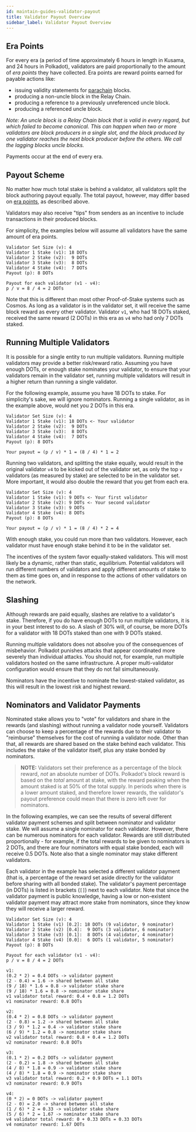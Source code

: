 ```yaml
---
id: maintain-guides-validator-payout
title: Validator Payout Overview
sidebar_label: Validator Payout Overview
---
```


## Era Points

For every era (a period of time approximately 6 hours in length in Kusama, and 24 hours in Polkadot), validators are paid proportionally to the amount of _era points_ they have collected. Era points are reward points earned for payable actions like:

- issuing validity statements for [parachain](learn-parachains) blocks.
- producing a non-uncle block in the Relay Chain.
- producing a reference to a previously unreferenced uncle block.
- producing a referenced uncle block.

_Note: An uncle block is a Relay Chain block that is valid in every regard, but which failed to become canonical. This can happen when two or more validators are block producers in a single slot, and the block produced by one validator reaches the next block producer before the others. We call the lagging blocks uncle blocks._

Payments occur at the end of every era.

## Payout Scheme

No matter how much total stake is behind a validator, all validators split the block authoring payout equally. The total payout, however, may differ based on [era points](#era-points), as described above.

Validators may also receive "tips" from senders as an incentive to include transactions in their produced blocks.

For simplicity, the examples below will assume all validators have the same amount of era points.

```
Validator Set Size (v): 4
Validator 1 Stake (v1): 18 DOTs
Validator 2 Stake (v2):  9 DOTs
Validator 3 Stake (v3):  8 DOTs
Validator 4 Stake (v4):  7 DOTs
Payout (p): 8 DOTs

Payout for each validator (v1 - v4):
p / v = 8 / 4 = 2 DOTs
```

Note that this is different than most other Proof-of-Stake systems such as Cosmos. As long as a validator is in the validator set, it will receive the same block reward as every other validator. Validator `v1`, who had 18 DOTs staked, received the same reward (2 DOTs) in this era as `v4` who had only 7 DOTs staked.

## Running Multiple Validators

It is possible for a single entity to run multiple validators. Running multiple validators may provide a better risk/reward ratio. Assuming you have enough DOTs, or enough stake nominates your validator, to ensure that your validators remain in the validator set, running multiple validators will result in a higher return than running a single validator.

For the following example, assume you have 18 DOTs to stake. For simplicity's sake, we will ignore nominators. Running a single validator, as in the example above, would net you 2 DOTs in this era.

```
Validator Set Size (v): 4
Validator 1 Stake (v1): 18 DOTs <- Your validator
Validator 2 Stake (v2):  9 DOTs
Validator 3 Stake (v3):  8 DOTs
Validator 4 Stake (v4):  7 DOTs
Payout (p): 8 DOTs

Your payout = (p / v) * 1 = (8 / 4) * 1 = 2
```

Running two validators, and splitting the stake equally, would result in the original validator `v4` to be kicked out of the validator set, as only the top `v` validators (as measured by stake) are selected to be in the validator set. More important, it would also double the reward that you get from each era.

```
Validator Set Size (v): 4
Validator 1 Stake (v1): 9 DOTs <- Your first validator
Validator 2 Stake (v2): 9 DOTs <- Your second validator
Validator 3 Stake (v3): 9 DOTs
Validator 4 Stake (v4): 8 DOTs
Payout (p): 8 DOTs

Your payout = (p / v) * 1 = (8 / 4) * 2 = 4
```

With enough stake, you could run more than two validators. However, each validator must have enough stake behind it to be in the validator set.

The incentives of the system favor equally-staked validators. This will most likely be a dynamic, rather than static, equilibrium. Potential validators will run different numbers of validators and apply different amounts of stake to them as time goes on, and in response to the actions of other validators on the network.

## Slashing

Although rewards are paid equally, slashes are relative to a validator's stake. Therefore, if you do have enough DOTs to run multiple validators, it is in your best interest to do so. A slash of 30% will, of course, be more DOTs for a validator with 18 DOTs staked than one with 9 DOTs staked.

Running multiple validators does not absolve you of the consequences of misbehavior. Polkadot punishes attacks that appear coordinated more severely than individual attacks. You should not, for example, run multiple validators hosted on the same infrastructure. A proper multi-validator configuration would ensure that they do not fail simultaneously.

Nominators have the incentive to nominate the lowest-staked validator, as this will result in the lowest risk and highest reward.

## Nominators and Validator Payments

Nominated stake allows you to "vote" for validators and share in the rewards (and slashing) without running a validator node yourself. Validators can choose to keep a percentage of the rewards due to their validator to "reimburse" themselves for the cost of running a validator node. Other than that, all rewards are shared based on the stake behind each validator. This includes the stake of the validator itself, plus any stake bonded by nominators.

> **NOTE:** Validators set their preference as a percentage of the block reward, _not_ an absolute number of DOTs. Polkadot's block reward is based on the _total_ amount at stake, with the reward peaking when the amount staked is at 50% of the total supply. In periods when there is a lower amount staked, and therefore lower rewards, the validator's payout preference could mean that there is zero left over for nominators.

In the following examples, we can see the results of several different validator payment schemes and split between nominator and validator stake. We will assume a single nominator for each validator. However, there can be numerous nominators for each validator. Rewards are still distributed proportionally - for example, if the total rewards to be given to nominators is 2 DOTs, and there are four nominators with equal stake bonded, each will receive 0.5 DOTs. Note also that a single nominator may stake different validators.

Each validator in the example has selected a different validator payment (that is, a percentage of the reward set aside directly for the validator before sharing with all bonded stake). The validator's payment percentage (in DOTs) is listed in brackets (`[]`) next to each validator. Note that since the validator payment is public knowledge, having a low or non-existent validator payment may attract more stake from nominators, since they know they will receive a larger reward.

```
Validator Set Size (v): 4
Validator 1 Stake (v1) [0.2]: 18 DOTs (9 validator, 9 nominator)
Validator 2 Stake (v2) [0.4]:  9 DOTs (3 validator, 6 nominator)
Validator 3 Stake (v3) [0.1]:  8 DOTs (4 validator, 4 nominator)
Validator 4 Stake (v4) [0.0]:  6 DOTs (1 validator, 5 nominator)
Payout (p): 8 DOTs

Payout for each validator (v1 - v4):
p / v = 8 / 4 = 2 DOTs

v1:
(0.2 * 2) = 0.4 DOTs -> validator payment
(2 - 0.4) = 1.6 -> shared between all stake
(9 / 18) * 1.6 = 0.8 -> validator stake share
(9 / 18) * 1.6 = 0.8 -> nominator stake share
v1 validator total reward: 0.4 + 0.8 = 1.2 DOTs
v1 nominator reward: 0.8 DOTs

v2:
(0.4 * 2) = 0.8 DOTs -> validator payment
(2 - 0.8) = 1.2 -> shared between all stake
(3 / 9) * 1.2 = 0.4 -> validator stake share
(6 / 9) * 1.2 = 0.8 -> nominator stake share
v2 validator total reward: 0.8 + 0.4 = 1.2 DOTs
v2 nominator reward: 0.8 DOTs

v3:
(0.1 * 2) = 0.2 DOTs -> validator payment
(2 - 0.2) = 1.8 -> shared between all stake
(4 / 8) * 1.8 = 0.9 -> validator stake share
(4 / 8) * 1.8 = 0.9 -> nominator stake share
v3 validator total reward: 0.2 + 0.9 DOTs = 1.1 DOTs
v3 nominator reward: 0.9 DOTs

v4:
(0 * 2) = 0 DOTs -> validator payment
(2 - 0) = 2.0 -> shared between all stake
(1 / 6) * 2 = 0.33 -> validator stake share
(5 / 6) * 2 = 1.67 -> nominator stake share
v4 validator total reward: 0 + 0.33 DOTs = 0.33 DOTs
v4 nominator reward: 1.67 DOTs
```
